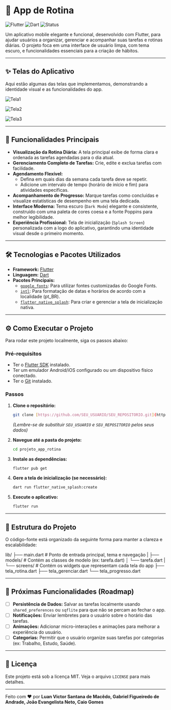 # 🤳 App de Rotina

![Flutter](https://img.shields.io/badge/Flutter-02569B?style=for-the-badge&logo=flutter&logoColor=white)
![Dart](https://img.shields.io/badge/Dart-0175C2?style=for-the-badge&logo=dart&logoColor=white)
![Status](https://img.shields.io/badge/status-em%20desenvolvimento-yellow?style=for-the-badge)

Um aplicativo mobile elegante e funcional, desenvolvido com Flutter, para ajudar usuários a organizar, gerenciar e acompanhar suas tarefas e rotinas diárias. O projeto foca em uma interface de usuário limpa, com tema escuro, e funcionalidades essenciais para a criação de hábitos.

---

## ✨ Telas do Aplicativo

Aqui estão algumas das telas que implementamos, demonstrando a identidade visual e as funcionalidades do app.

![Tela1](https://github.com/user-attachments/assets/93fa0410-826b-4fef-a3e1-13ecfcdec080)

![Tela2](https://github.com/user-attachments/assets/75171c5a-88e4-4704-863c-ff6ef99e4d1e)

![Tela3](https://github.com/user-attachments/assets/e4d2c8df-5869-445a-a094-2bb0f82c4ad6)

---

## 🚀 Funcionalidades Principais

-   **Visualização da Rotina Diária:** A tela principal exibe de forma clara e ordenada as tarefas agendadas para o dia atual.
-   **Gerenciamento Completo de Tarefas:** Crie, edite e exclua tarefas com facilidade.
-   **Agendamento Flexível:**
    -   Defina em quais dias da semana cada tarefa deve se repetir.
    -   Adicione um intervalo de tempo (horário de início e fim) para atividades específicas.
-   **Acompanhamento de Progresso:** Marque tarefas como concluídas e visualize estatísticas de desempenho em uma tela dedicada.
-   **Interface Moderna:** Tema escuro (`Dark Mode`) elegante e consistente, construído com uma paleta de cores coesa e a fonte Poppins para melhor legibilidade.
-   **Experiência Profissional:** Tela de inicialização (`Splash Screen`) personalizada com a logo do aplicativo, garantindo uma identidade visual desde o primeiro momento.

---

## 🛠️ Tecnologias e Pacotes Utilizados

-   **Framework:** [Flutter](https://flutter.dev/)
-   **Linguagem:** [Dart](https://dart.dev/)
-   **Pacotes Principais:**
    -   [`google_fonts`](https://pub.dev/packages/google_fonts): Para utilizar fontes customizadas do Google Fonts.
    -   [`intl`](https://pub.dev/packages/intl): Para formatação de datas e horários de acordo com a localidade (pt_BR).
    -   [`flutter_native_splash`](https://pub.dev/packages/flutter_native_splash): Para criar e gerenciar a tela de inicialização nativa.

---

## ⚙️ Como Executar o Projeto

Para rodar este projeto localmente, siga os passos abaixo:

### Pré-requisitos

-   Ter o [Flutter SDK](https://docs.flutter.dev/get-started/install) instalado.
-   Ter um emulador Android/iOS configurado ou um dispositivo físico conectado.
-   Ter o [Git](https://git-scm.com/) instalado.

### Passos

1.  **Clone o repositório:**
    ```sh
    git clone [https://github.com/SEU_USUARIO/SEU_REPOSITORIO.git](https://github.com/SEU_USUARIO/SEU_REPOSITORIO.git)
    ```
    *(Lembre-se de substituir `SEU_USUARIO` e `SEU_REPOSITORIO` pelos seus dados)*

2.  **Navegue até a pasta do projeto:**
    ```sh
    cd projeto_app_rotina
    ```

3.  **Instale as dependências:**
    ```sh
    flutter pub get
    ```

4.  **Gere a tela de inicialização (se necessário):**
    ```sh
    dart run flutter_native_splash:create
    ```

5.  **Execute o aplicativo:**
    ```sh
    flutter run
    ```

---

## 📂 Estrutura do Projeto

O código-fonte está organizado da seguinte forma para manter a clareza e escalabilidade:

lib/
├── main.dart         # Ponto de entrada principal, tema e navegação
|
├── models/           # Contém as classes de modelo (ex: tarefa.dart)
│   └── tarefa.dart
|
└── screens/          # Contém os widgets que representam cada tela do app
├── tela_rotina.dart
├── tela_gerenciar.dart
└── tela_progresso.dart

---

## 🔮 Próximas Funcionalidades (Roadmap)

-   [ ] **Persistência de Dados:** Salvar as tarefas localmente usando `shared_preferences` ou `sqflite` para que não se percam ao fechar o app.
-   [ ] **Notificações:** Enviar lembretes para o usuário sobre o horário das tarefas.
-   [ ] **Animações:** Adicionar micro-interações e animações para melhorar a experiência do usuário.
-   [ ] **Categorias:** Permitir que o usuário organize suas tarefas por categorias (ex: Trabalho, Estudo, Saúde).

---

## 📄 Licença

Este projeto está sob a licença MIT. Veja o arquivo `LICENSE` para mais detalhes.

---

Feito com ❤️ por **Luan Victor Santana de Macêdo, Gabriel Figueiredo de Andrade, João Evangelista Neto, Caio Gomes**

